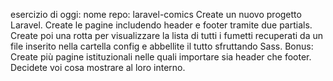 esercizio di oggi:
nome repo: laravel-comics
Create un nuovo progetto Laravel. Create le pagine includendo header e footer tramite due partials.
Create poi una rotta per visualizzare la lista di tutti i fumetti recuperati da un file inserito nella cartella config e abbellite il tutto sfruttando Sass.
Bonus:
Create più pagine istituzionali nelle quali importare sia header che footer. Decidete voi cosa mostrare  al loro interno.
